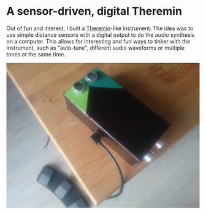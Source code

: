 # A sensor-driven, digital Theremin

Out of fun and interest, I built a [Theremin](https://en.wikipedia.org/wiki/Theremin)-like instrument. The idea was to use simple distance sensors with a digital output to do the audio synthesis on a computer. This allows for interesting and fun ways to tinker with the instrument, such as "auto-tune", different audio waveforms or multiple tones at the same time.

![My Theremin-like instrument](theremin.jpg)
